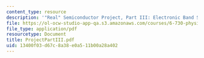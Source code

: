 ```yaml
---
content_type: resource
description: '"Real" Semiconductor Project, Part III: Electronic Band Structure'
file: https://ol-ocw-studio-app-qa.s3.amazonaws.com/courses/6-730-physics-for-solid-state-applications-spring-2003/13400f03d67c8a38e0a511b00a28a402_ProjectPartIII.pdf
file_type: application/pdf
resourcetype: Document
title: ProjectPartIII.pdf
uid: 13400f03-d67c-8a38-e0a5-11b00a28a402
---
```

